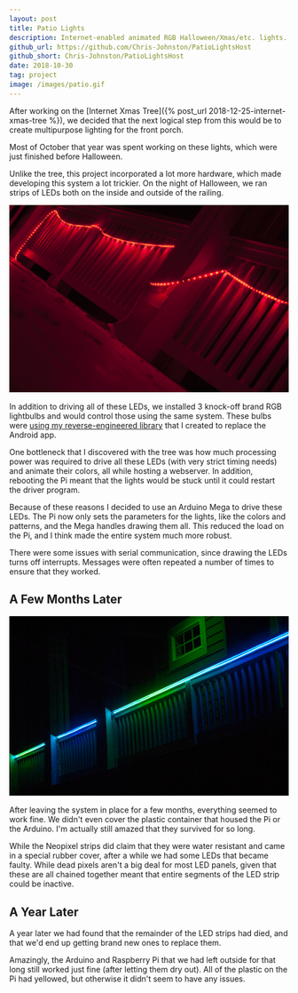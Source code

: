 ```yaml
---
layout: post
title: Patio Lights
description: Internet-enabled animated RGB Halloween/Xmas/etc. lights.
github_url: https://github.com/Chris-Johnston/PatioLightsHost
github_short: Chris-Johnston/PatioLightsHost
date: 2018-10-30
tag: project
image: /images/patio.gif
---
```


After working on the [Internet Xmas Tree]({% post_url 2018-12-25-internet-xmas-tree %}), 
we decided that the next logical step from this would be to create
multipurpose lighting for the front porch.

Most of October that year was spent working on these lights, which were just
finished before Halloween.

Unlike the tree, this project incorporated a lot more hardware,
which made developing this system a lot trickier.
On the night of Halloween, we ran strips of LEDs both on the inside and outside
of the railing.

![Picture of lights on both sides of the railing.](https://raw.githubusercontent.com/Chris-Johnston/PatioLightsHost/master/resources/halloween1.jpg)

In addition to driving all of these LEDs, we installed 3
knock-off brand RGB lightbulbs and would control those using the same system.
These bulbs were [using my reverse-engineered library](https://github.com/Chris-Johnston/PythonWifiBulb)
that I created to replace the Android app.

One bottleneck that I discovered with the tree was how much processing power
was required to drive all these LEDs (with very strict timing needs) and
animate their colors, all while hosting a webserver.
In addition, rebooting the Pi meant that the lights would be stuck until
it could restart the driver program.

Because of these reasons I decided to use an Arduino Mega to drive these
LEDs. The Pi now only sets the parameters for the lights, like the colors
and patterns, and the Mega handles drawing them all. This reduced the load
on the Pi, and I think made the entire system much more robust.

There were some issues with serial communication, since drawing the LEDs
turns off interrupts. Messages were often repeated a number of times to ensure
that they worked.

## A Few Months Later

![Image of the Seahawks pattern.](https://raw.githubusercontent.com/Chris-Johnston/PatioLightsHost/master/resources/seahawks2.jpg)

After leaving the system in place for a few months, everything seemed to work
fine. We didn't even cover the plastic container that housed the Pi or the
Arduino. I'm actually still amazed that they survived for so long.

While the Neopixel strips did claim that they were water resistant
and came in a special rubber cover, after a while we had some LEDs that
became faulty. While dead pixels aren't a big deal for most LED panels,
given that these are all chained together meant that entire segments of the LED
strip could be inactive.

## A Year Later

A year later we had found that the remainder of the LED strips had died, and that
we'd end up getting brand new ones to replace them.

Amazingly, the Arduino and Raspberry Pi that we had left outside for that long
still worked just fine (after letting them dry out). All of the plastic on the Pi
had yellowed, but otherwise it didn't seem to have any issues.